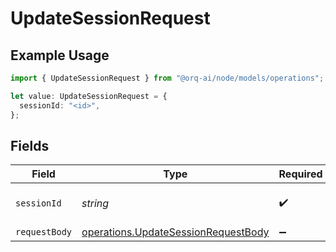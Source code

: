 # UpdateSessionRequest

## Example Usage

```typescript
import { UpdateSessionRequest } from "@orq-ai/node/models/operations";

let value: UpdateSessionRequest = {
  sessionId: "<id>",
};
```

## Fields

| Field                                                                                      | Type                                                                                       | Required                                                                                   | Description                                                                                |
| ------------------------------------------------------------------------------------------ | ------------------------------------------------------------------------------------------ | ------------------------------------------------------------------------------------------ | ------------------------------------------------------------------------------------------ |
| `sessionId`                                                                                | *string*                                                                                   | :heavy_check_mark:                                                                         | Unique identifier of the session                                                           |
| `requestBody`                                                                              | [operations.UpdateSessionRequestBody](../../models/operations/updatesessionrequestbody.md) | :heavy_minus_sign:                                                                         | N/A                                                                                        |